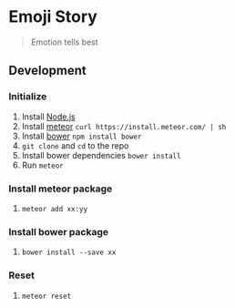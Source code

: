 # Emoji Story
> Emotion tells best

## Development
### Initialize
1. Install [Node.js](https://nodejs.org/)
1. Install [meteor](https://www.meteor.com/) `curl https://install.meteor.com/ | sh`
1. Install [bower](http://bower.io/) `npm install bower`
1. `git clone` and `cd` to the repo
1. Install bower dependencies `bower install`
1. Run `meteor`

### Install meteor package
1. `meteor add xx:yy`

### Install bower package
1. `bower install --save xx`

### Reset
1. `meteor reset`